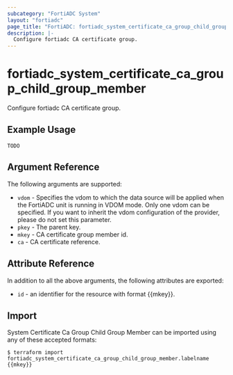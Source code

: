 ```yaml
---
subcategory: "FortiADC System"
layout: "fortiadc"
page_title: "FortiADC: fortiadc_system_certificate_ca_group_child_group_member"
description: |-
  Configure fortiadc CA certificate group.
---
```


# fortiadc_system_certificate_ca_group_child_group_member
Configure fortiadc CA certificate group.

## Example Usage
```hcl
TODO
```

## Argument Reference

The following arguments are supported:

* `vdom` - Specifies the vdom to which the data source will be applied when the FortiADC unit is running in VDOM mode. Only one vdom can be specified. If you want to inherit the vdom configuration of the provider, please do not set this parameter.
* `pkey` - The parent key.
* `mkey` - CA certificate group member id.
* `ca` - CA certificate reference. 

## Attribute Reference

In addition to all the above arguments, the following attributes are exported:
* `id` - an identifier for the resource with format {{mkey}}.

## Import
 System Certificate Ca Group Child Group Member can be imported using any of these accepted formats:
```
$ terraform import fortiadc_system_certificate_ca_group_child_group_member.labelname {{mkey}}
```
